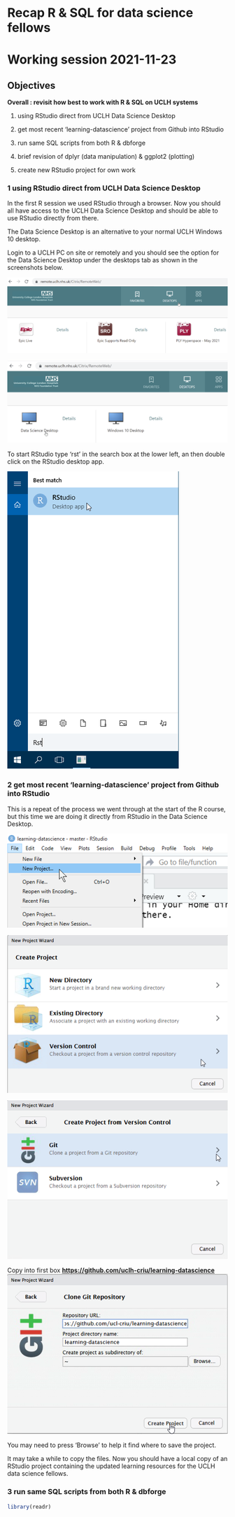 Recap R & SQL for data science fellows
================

# Working session 2021-11-23

## Objectives

**Overall : revisit how best to work with R & SQL on UCLH systems**

1.  using RStudio direct from UCLH Data Science Desktop

2.  get most recent ‘learning-datascience’ project from Github into
    RStudio

3.  run same SQL scripts from both R & dbforge

4.  brief revision of dplyr (data manipulation) & ggplot2 (plotting)

5.  create new RStudio project for own work

### 1 using RStudio direct from UCLH Data Science Desktop

In the first R session we used RStudio through a browser. Now you should
all have access to the UCLH Data Science Desktop and should be able to
use RStudio directly from there.

The Data Science Desktop is an alternative to your normal UCLH Windows
10 desktop.

Login to a UCLH PC on site or remotely and you should see the option for
the Data Science Desktop under the desktops tab as shown in the
screenshots below.

![](../Images/uclh-desktops.png)

![](../Images/uclh-data-science-desktop.png)

To start RStudio type ‘rst’ in the search box at the lower left, an then
double click on the RStudio desktop app.

![](../Images/uclh-data-science-desktop-rstudio.png)

### 2 get most recent ‘learning-datascience’ project from Github into RStudio

This is a repeat of the process we went through at the start of the R
course, but this time we are doing it directly from RStudio in the Data
Science Desktop.

![](../Images/00-01-new-project.png)

![](../Images/00-02-from-version-control.png)

![](../Images/00-03-from-git.png)

Copy into first box
**<https://github.com/uclh-criu/learning-datascience>**
![](../Images/00-04-git-url.png)

You may need to press ‘Browse’ to help it find where to save the
project.

It may take a while to copy the files. Now you should have a local copy
of an RStudio project containing the updated learning resources for the
UCLH data science fellows.

### 3 run same SQL scripts from both R & dbforge

``` r
library(readr)
```
